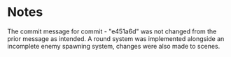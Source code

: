# Notes
The commit message for commit - "e451a6d" was not changed from the prior message as intended. A round system was implemented alongside an incomplete enemy spawning system, changes were also made to scenes.
